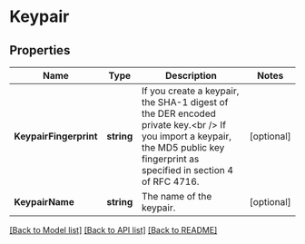 # Keypair

## Properties

Name | Type | Description | Notes
------------ | ------------- | ------------- | -------------
**KeypairFingerprint** | **string** | If you create a keypair, the SHA-1 digest of the DER encoded private key.&lt;br /&gt; If you import a keypair, the MD5 public key fingerprint as specified in section 4 of RFC 4716. | [optional] 
**KeypairName** | **string** | The name of the keypair. | [optional] 

[[Back to Model list]](../README.md#documentation-for-models) [[Back to API list]](../README.md#documentation-for-api-endpoints) [[Back to README]](../README.md)


